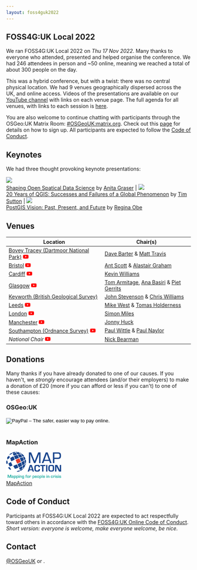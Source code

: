 ```yaml
---
layout: foss4guk2022
---
```


## FOSS4G:UK Local 2022

We ran FOSS4G:UK Local 2022 on *Thu 17 Nov 2022*. Many thanks to everyone who attended, presented and helped organise the conference. We had 246 attendees in person and ~50 online, meaning we reached a total of about 300 people on the day. 

This was a hybrid conference, but with a twist: there was no central physical location. We had 9 venues geographically dispersed across the UK, and online access. Videos of the presentations are available on our [YouTube channel](https://www.youtube.com/@FOSS4GUK/streams) with links on each venue page. The full agenda for all venues, with links to each session is [here](https://docs.google.com/spreadsheets/d/1ChtOtqO0PfZ2ckiZqqJxyV3VhP3Xm-WnkJ6NwZ2UVTM).

You are also welcome to continue chatting with participants through the OSGeo:UK Matrix Room: [#OSGeoUK:matrix.org](https://matrix.to/#/#OSGeoUK:matrix.org). Check out this [page](https://nickbearman.github.io/installing-software/element-matrix-public) for details on how to sign up. All participants are expected to follow the [Code of Conduct](https://uk.osgeo.org/foss4guk2022local/code-of-conduct). 

## Keynotes

We had three thought provoking keynote presentations:

<img src="images/graser.jpg" width="140"><br>[Shaping Open Spatical Data Science](https://www.youtube.com/watch?v=Iza34-rtQ4A&list=PLCvveKqdciOnXD8evjaRrDGLkp7vIDNKp&index=4) by [Anita Graser](https://anitagraser.com/) | <img src="images/tim-sutton.jpg" width="100"><br>[20 Years of QGIS: Successes and Failures of a Global Phenomenon](https://www.youtube.com/watch?v=UJWmX16rVQc&list=PLCvveKqdciOnXD8evjaRrDGLkp7vIDNKp&index=3) by [Tim Sutton](https://kartoza.com/the_team/HR-EMP-00002/) | <img src="images/regina-obe.jpg" width="150"><br> [PostGIS Vision: Past, Present, and Future](https://www.youtube.com/watch?v=xnF0PqMB3cI&list=PLCvveKqdciOnXD8evjaRrDGLkp7vIDNKp&index=2) by [Regina Obe](https://twitter.com/reginaobe)

## Venues

Location | Chair(s)
--- | ---
[Bovey Tracey (Dartmoor National Park)](boveytracey.html#foss4guk-local-2022---bovey-tracy-dartmoor-national-park-offices) <a href="https://www.youtube.com/playlist?list=PLCvveKqdciOkw46JctT9y8tq-A0C8x3ER" target="_blank"><img src="images/youtube.png" height="15"></a> | [Dave Barter](https://twitter.com/NautoGuide) & [Matt Travis](https://twitter.com/yakus)
[Bristol](bristol.html#foss4guk-local-2022---bristol-engine-shed-bristol-temple-meads) <a href="https://www.youtube.com/playlist?list=PLCvveKqdciOln0SVWw75H0rtivnQgHIcq" target="_blank"><img src="images/youtube.png" height="15"></a> | [Ant Scott](https://twitter.com/antscott) & [Alastair Graham](https://twitter.com/ajggeoger)
[Cardiff](cardiff.html#foss4guk-local-2022---cardiff-jurys-inn) <a href="https://www.youtube.com/playlist?list=PLCvveKqdciOle8UEJxONevO7djjWJnwvT" target="_blank"><img src="images/youtube.png" height="15"></a> | [Kevin Williams](mailto:Kevin.Williams001@gov.wales)
[Glasgow](glasgow.html#foss4guk-local-2022---glasgow-university-of-glasgow) <a href="https://www.youtube.com/playlist?list=PLCvveKqdciOkWG1LlYTrTAlwinlFtRBAD" target="_blank"><img src="images/youtube.png" height="15"></a> | [Tom Armitage](https://twitter.com/MapNav_Tom), [Ana Basiri](https://twitter.com/anahidbasiri) & [Piet Gerrits](https://pgerrits.com/)
[Keyworth (British Geological Survey)](keyworth.html#foss4guk-local-2022---keyworth-british-geological-survey) | [John Stevenson](mailto:jostev@bgs.ac.uk) & [Chris Williams](mailto:chrwil@bgs.ac.uk)
[Leeds](leeds.html#foss4guk-local-2022---leeds-platform) <a href="https://www.youtube.com/playlist?list=PLCvveKqdciOlDKX7c4du8KsSGLplZSttd" target="_blank"><img src="images/youtube.png" height="15"></a> | [Mike West](mailto:foss4g@addresscloud.com) & [Tomas Holderness](mailto:foss4g@addresscloud.com)
[London](london.html#foss4guk-local-2022---london-clyde--co-fenchurch-st) <a href="https://www.youtube.com/playlist?list=PLCvveKqdciOm0Y9zT_q8QahTqWooF4fkg" target="_blank"><img src="images/youtube.png" height="15"></a> | [Simon Miles](https://twitter.com/geosmiles)
[Manchester](manchester.html) <a href="https://www.youtube.com/playlist?list=PLCvveKqdciOld6NNnuqZQGMMJ2uTcWZHo" target="_blank"><img src="images/youtube.png" height="15"></a> | [Jonny Huck](https://jonnyhuck.co.uk)
[Southampton (Ordnance Survey)](southampton.html#foss4guk-local-2022---southampton-ordnance-survey) <a href="https://www.youtube.com/playlist?list=PLCvveKqdciOnZAXPuzE6kiGo4V4XV89W9" target="_blank"><img src="images/youtube.png" height="15"></a> | [Paul Wittle](mailto:paul.wittle@dorsetcouncil.gov.uk) & [Paul Naylor](mailto:paul.naylor@os.uk)
*National Chair* <a href="https://www.youtube.com/watch?v=HDgwwCYhBts&list=PLCvveKqdciOnXD8evjaRrDGLkp7vIDNKp" target="_blank"><img src="images/youtube.png" height="15"></a> | [Nick Bearman](https://twitter.com/nickbearmanuk)


## Donations

Many thanks if you have already donated to one of our causes. If you haven't, we *strongly* encourage attendees (and/or their employers) to make a donation of £20 (more if you can afford or less if you can't) to one of these causes:

### OSGeo:UK

<form action="https://www.paypal.com/cgi-bin/webscr" method="post" target="_top">
<input type="hidden" name="cmd" value="_s-xclick">
<input type="hidden" name="hosted_button_id" value="42G7PKK5YV6NU">
<input type="image" src="https://www.paypalobjects.com/en_US/GB/i/btn/btn_donateCC_LG.gif" border="0" name="submit" alt="PayPal – The safer, easier way to pay online.">
<img alt="" border="0" src="https://www.paypalobjects.com/en_GB/i/scr/pixel.gif" width="1" height="1">
</form>
<br>

### MapAction 
[<img src="images/MapAction_Tagline_Logo_Positive_RGB_Small.png" width="150"><br>MapAction](https://mapaction.org/donate/)



## Code of Conduct
Participants at FOSS4G:UK Local 2022 are expected to act respectfully toward others in accordance with the [FOSS4G:UK Online Code of Conduct](code-of-conduct). *Short version: everyone is welcome, make everyone welcome, be nice.*

## Contact
[@OSGeoUK](https://twitter.com/osgeouk) or <span class="osgeoemail"></span>.

<p>&nbsp;</p>

<!-- Jonny Huck Email Obfuscator -->
<!-- Simply add...  <span class="osgeoemail"></span>  ...wherever you would like the email link to appear -->
<script>
    let spans = document.getElementsByClassName('osgeoemail');
    for (let i = 0; i < spans.length; i++){
        spans[i].innerHTML = Tea.decrypt("TaP7QMCgFhScZikfQl5S2WfHPdfSh44LhvA4yCJITheD063TvlsEuDlGFtNkE+SCMIKiymkA/88=", "foss4g");
    }
</script>
